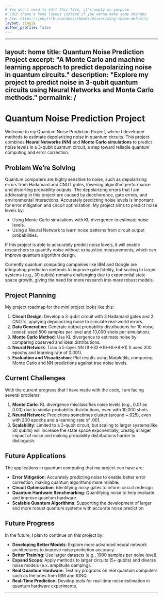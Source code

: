 ```yaml
---
# You don't need to edit this file, it's empty on purpose.
# Edit theme's home layout instead if you wanna make some changes
# See: https://jekyllrb.com/docs/themes/#overriding-theme-defaults
layout: single
author_profile: false
---
```


---
layout: home
title: Quantum Noise Prediction Project
excerpt: "A Monte Carlo and machine learning approach to predict depolarizing noise in quantum circuits."
description: "Explore my project to predict noise in 3-qubit quantum circuits using Neural Networks and Monte Carlo methods."
permalink: /
---

# Quantum Noise Prediction Project

Welcome to my Quantum Noise Prediction Project, where I developed methods to estimate depolarizing noise in quantum circuits. This project combines **Neural Networks (NN)** and **Monte Carlo simulations** to predict noise levels in a 3-qubit quantum circuit, a step toward reliable quantum computing and error correction.

## Problem We’re Solving

Quantum computers are highly sensitive to noise, such as depolarizing errors from Hadamard and CNOT gates, lowering algorithm performance and distorting probability outputs. The depolarizing errors that I am addressing in this project are caused by decoherence, gate errors, and environmental interactions. Accurately predicting noise levels is important for error mitigation and circuit optimization. My project aims to predict noise levels by:

- Using Monte Carlo simulations with KL divergence to estimate noise levels.
- Using a Neural Network to learn noise patterns from circuit output probabilities.

If this project is able to accurately predict noise levels, it will enable researchers to quantify noise without exhaustive measurements, which can improve quantum algorithm design.

Currently quantum computing companies like IBM and Google are integrating prediction methods to improve gate fidelity, but scaling to larger systems (e.g., 30 qubits) remains challenging due to exponential state space growth, giving the need for more research into more robust models.

## Project Planning

My project roadmap for the mini project looks like this:
1. **Circuit Design**: Develop a 3-qubit circuit with 3 Hadamard gates and 2 CNOTs, applying depolarizing noise to simulate real-world errors.
2. **Data Generation**: Generate output probability distributions for 10 noise levels(I used 500 samples per level and 10,000 shots per simulation).
3. **Monte Carlo Method**: Use KL divergence to estimate noise by comparing observed and ideal distributions.
4. **Neural Network**: Train a 5-layer NN (8→32→16→8→8→1) (I used 200 epochs and learning rate of 0.001).
5. **Evaluation and Visualization**: Plot results using Matplotlib, comparing Monte Carlo and NN predictions against true noise levels.

## Current Challenges

With the current progress that I have made with the code, I am facing several problems:
1) **Monte Carlo**: KL divergence misclassifies noise levels (e.g., 0.01 as 0.03) due to similar probability distributions, even with 10,000 shots.
2) **Neural Network**: Predictions sometimes cluster (around ~.025), even with 200 epochs and a learning rate of .001.
3) **Scalability**: Limited to a 3-qubit circuit, but scaling to larger systems(like 30 qubits) will increase the state space exponentially, creatig a larger impact of noise and making probability distributions harder to distinguish. 

## Future Applications

The applications in quantum computing that my project can have are:
- **Error Mitigation**: Accurately predicting noise to enable better error correction, making quantum algorithms more reliable.
- **Circuit Optimization**: Identifying noisy gates to inform circuit redesign
- **Quantum Hardware Benchmarking**: Quantifying noise to help evaluate and improve quantum hardware.
- **Scalable Quantum Algorithms**: Supporting the development of larger and more robust quantum systems with accurate noise prediction

## Future Progress

In the future, I plan to continue on this project by:
- **Developing Better Models**: Explore more advanced neural network architectures to improve noise prediction accuracy.
- **Better Training**: Use larger datasets (e.g., 1000 samples per noise level).
- **Expand Scope**: Apply methods to larger circuits (5+ qubits) and diverse noise models (e.x. amplitude damping).
- **Real Quantum Hardware**: Test my programs on real quantum computers such as the ones from IBM and IONQ.
- **Real-Time Prediction**: Develop tools for real-time noise estimation in quantum hardware experiments.

---
